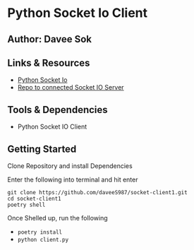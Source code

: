 # Python Socket Io Client

## Author: Davee Sok

## Links & Resources

- [Python Socket Io](https://python-socketio.readthedocs.io/en/latest/server.html)
- [Repo to connected Socket IO Server](https://github.com/daveeS987/socket-server1)

## Tools & Dependencies

- Python Socket IO Client

## Getting Started

Clone Repository and install Dependencies

Enter the following into terminal and hit enter

```iterm
git clone https://github.com/daveeS987/socket-client1.git
cd socket-client1
poetry shell
```

Once Shelled up, run the following

- `poetry install`
- `python client.py`
